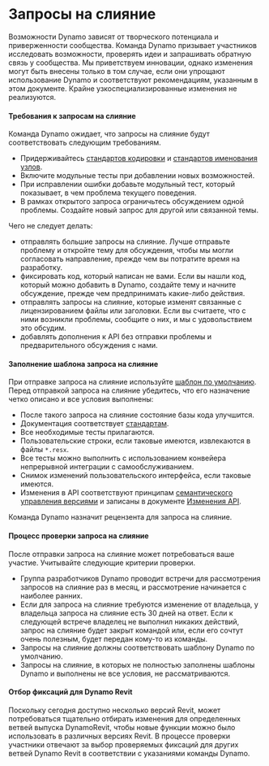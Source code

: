# Запросы на слияние

Возможности Dynamo зависят от творческого потенциала и приверженности сообщества. Команда Dynamo призывает участников исследовать возможности, проверять идеи и запрашивать обратную связь у сообщества. Мы приветствуем инновации, однако изменения могут быть внесены только в том случае, если они упрощают использование Dynamo и соответствуют рекомендациям, указанным в этом документе. Крайне узкоспециализированные изменения не реализуются.

#### Требования к запросам на слияние <a href="#pull-request-expectations" id="pull-request-expectations"></a>

Команда Dynamo ожидает, что запросы на слияние будут соответствовать следующим требованиям.

* Придерживайтесь [стандартов кодировки](https://github.com/DynamoDS/Dynamo/wiki/Coding-Standards) и [стандартов именования узлов](https://github.com/DynamoDS/Dynamo/wiki/Naming-Standards).
* Включите модульные тесты при добавлении новых возможностей.
* При исправлении ошибки добавьте модульный тест, который показывает, в чем проблема текущего поведения.
* В рамках открытого запроса ограничьтесь обсуждением одной проблемы. Создайте новый запрос для другой или связанной темы.

Чего не следует делать:

* отправлять большие запросы на слияние. Лучше отправьте проблему и откройте тему для обсуждения, чтобы мы могли согласовать направление, прежде чем вы потратите время на разработку.
* фиксировать код, который написан не вами. Если вы нашли код, который можно добавить в Dynamo, создайте тему и начните обсуждение, прежде чем предпринимать какие-либо действия.
* отправлять запросы на слияние, которые изменят связанные с лицензированием файлы или заголовки. Если вы считаете, что с ними возникли проблемы, сообщите о них, и мы с удовольствием это обсудим.
* добавлять дополнения к API без отправки проблемы и предварительного обсуждения с нами.

#### Заполнение шаблона запроса на слияние <a href="#filling-out-the-pull-request-template" id="filling-out-the-pull-request-template"></a>

При отправке запроса на слияние используйте [шаблон по умолчанию](https://github.com/DynamoDS/Dynamo/blob/master/.github/PULL\_REQUEST\_TEMPLATE.md). Перед отправкой запроса на слияние убедитесь, что его назначение четко описано и все условия выполнены:

* После такого запроса на слияние состояние базы кода улучшится.
* Документация соответствует [стандартам](https://github.com/DynamoDS/Dynamo/wiki/Coding-Standards).
* Все необходимые тесты прилагаются.
* Пользовательские строки, если таковые имеются, извлекаются в файлы `*.resx`.
* Все тесты можно выполнить с использованием конвейера непрерывной интеграции с самообслуживанием.
* Снимок изменений пользовательского интерфейса, если таковые имеются.
* Изменения в API соответствуют принципам [семантического управления версиями](https://github.com/DynamoDS/Dynamo/wiki/Dynamo-Versions) и записаны в документе [Изменения API](https://github.com/DynamoDS/Dynamo/wiki/API-Changes).

Команда Dynamo назначит рецензента для запроса на слияние.

#### Процесс проверки запроса на слияние <a href="#pull-request-review-process" id="pull-request-review-process"></a>

После отправки запроса на слияние может потребоваться ваше участие. Учитывайте следующие критерии проверки.

* Группа разработчиков Dynamo проводит встречи для рассмотрения запросов на слияние раз в месяц, и рассмотрение начинается с наиболее ранних.
* Если для запроса на слияние требуются изменение от владельца, у владельца запроса на слияние есть 30 дней на ответ. Если к следующей встрече владелец не выполнил никаких действий, запрос на слияние будет закрыт командой или, если его сочтут очень полезным, будет передан кому-то из команды.
* Запросы на слияние должны соответствовать шаблону Dynamo по умолчанию.
* Запросы на слияние, в которых не полностью заполнены шаблоны Dynamo и выполнены не все условия, не рассматриваются.

#### Отбор фиксаций для Dynamo Revit <a href="#cherry-picking-dynamo-revit-commits" id="cherry-picking-dynamo-revit-commits"></a>

Поскольку сегодня доступно несколько версий Revit, может потребоваться тщательно отбирать изменения для определенных ветвей выпуска DynamoRevit, чтобы новые функции можно было использовать в различных версиях Revit. В процессе проверки участники отвечают за выбор проверяемых фиксаций для других ветвей Dynamo Revit в соответствии с указаниями команды Dynamo.
